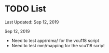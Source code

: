 # TODO List

Last Updated: Sep 12, 2019

Sep 12, 2019
- Need to test app/rdma/ for the vcu118 script
- Need to test mm/mapping for the vcu118 script
